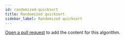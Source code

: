 ```yaml
---
id: randomized-quicksort
title: Randomized quicksort
sidebar_label: Randomized quicksort
---
```


[Open a pull request](https://github.com/AllAlgorithms/algorithms/tree/master/docs/randomized-quicksort.md) to add the content for this algorithm.